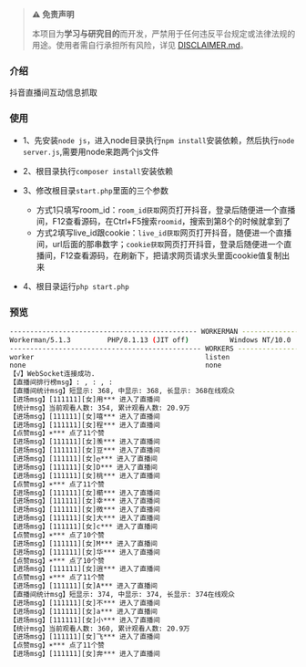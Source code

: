> **⚠️ 免责声明**
>
> 本项目为**学习与研究目的**而开发，严禁用于任何违反平台规定或法律法规的用途。使用者需自行承担所有风险，详见 [DISCLAIMER.md](DISCLAIMER.md)。

### 介绍
抖音直播间互动信息抓取

### 使用
*   1、先安装`node js`，进入node目录执行`npm install`安装依赖，然后执行`node server.js`,需要用node来跑两个js文件

*   2、根目录执行`composer install`安装依赖

*   3、修改根目录`start.php`里面的三个参数
	* 方式1只填写room_id：`room_id获取`网页打开抖音，登录后随便进一个直播间，F12查看源码，在Ctrl+F5搜索`roomid`，搜索到第8个的时候就拿到了
	* 方式2填写live_id跟cookie：`live_id获取`网页打开抖音，随便进一个直播间，url后面的那串数字；`cookie获取`网页打开抖音，登录后随便进一个直播间，F12查看源码，在刷新下，把请求网页请求头里面cookie值复制出来
	
*   4、根目录运行`php start.php`

### 预览
``` sh
---------------------------------------------- WORKERMAN -----------------------------------------------
Workerman/5.1.3         PHP/8.1.13 (JIT off)          Windows NT/10.0
----------------------------------------------- WORKERS ------------------------------------------------
worker                                          listen                              processes   status
none                                            none                                1           [ok]
【√】WebSocket连接成功.
【直播间排行榜msg】: , : , :
【直播间统计msg】短显示: 368, 中显示: 368, 长显示: 368在线观众
【进场msg】[111111][女]用*** 进入了直播间
【统计msg】当前观看人数: 354, 累计观看人数: 20.9万
【进场msg】[111111][女]嘻*** 进入了直播间
【进场msg】[111111][女]程*** 进入了直播间
【点赞msg】☀*** 点了11个赞
【进场msg】[111111][女]羡*** 进入了直播间
【进场msg】[111111][女]豆*** 进入了直播间
【进场msg】[111111][女]ღ*** 进入了直播间
【进场msg】[111111][女]D*** 进入了直播间
【进场msg】[111111][女]桃*** 进入了直播间
【点赞msg】☀*** 点了11个赞
【进场msg】[111111][女]櫤*** 进入了直播间
【进场msg】[111111][女]幸*** 进入了直播间
【进场msg】[111111][女]微*** 进入了直播间
【进场msg】[111111][女]大*** 进入了直播间
【进场msg】[111111][女]c*** 进入了直播间
【点赞msg】☀*** 点了10个赞
【进场msg】[111111][女]M*** 进入了直播间
【进场msg】[111111][女]华*** 进入了直播间
【点赞msg】☀*** 点了10个赞
【进场msg】[111111][女]逍*** 进入了直播间
【点赞msg】☀*** 点了11个赞
【进场msg】[111111][女]A*** 进入了直播间
【直播间统计msg】短显示: 374, 中显示: 374, 长显示: 374在线观众
【进场msg】[111111][女]不*** 进入了直播间
【进场msg】[111111][女]a*** 进入了直播间
【进场msg】[111111][女]小*** 进入了直播间
【统计msg】当前观看人数: 360, 累计观看人数: 20.9万
【进场msg】[111111][女]飞*** 进入了直播间
【点赞msg】☀*** 点了11个赞
【进场msg】[111111][女]奔*** 进入了直播间
```
